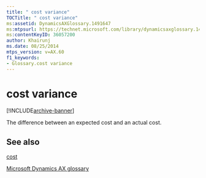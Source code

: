 ```yaml
---
title: " cost variance"
TOCTitle: " cost variance"
ms:assetid: DynamicsAXGlossary.1491647
ms:mtpsurl: https://technet.microsoft.com/library/dynamicsaxglossary.1491647(v=AX.60)
ms:contentKeyID: 36057200
author: Khairunj
ms.date: 08/25/2014
mtps_version: v=AX.60
f1_keywords:
- Glossary.cost variance
---
```


# cost variance


[!INCLUDE[archive-banner](includes/archive-banner.md)]

The difference between an expected cost and an actual cost.

## See also

[cost](cost.md)

[Microsoft Dynamics AX glossary](glossary/microsoft-dynamics-ax-glossary.md)

  


